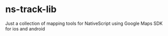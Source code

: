 # ns-track-lib
Just a collection of mapping tools for NativeScript using Google Maps SDK for ios and android 
